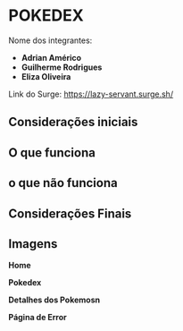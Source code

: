 # POKEDEX

Nome dos integrantes: 
- **Adrian Américo**
- **Guilherme Rodrigues**
- **Eliza Oliveira**

Link do Surge: https://lazy-servant.surge.sh/

## Considerações iniciais

## O que funciona

## o que não funciona

## Considerações Finais

## Imagens

**Home**

**Pokedex**

**Detalhes dos Pokemosn**

**Página de Error**

